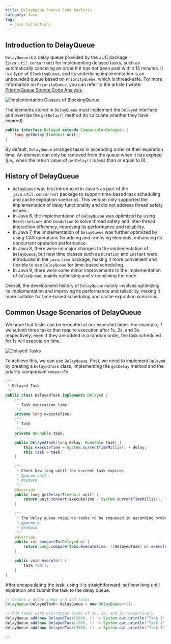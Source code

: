 ```yaml
---
title: DelayQueue Source Code Analysis
category: Java
tag:
  - Java Collections
---
```


## Introduction to DelayQueue

`DelayQueue` is a delay queue provided by the JUC package (`java.util.concurrent`) for implementing delayed tasks, such as automatically canceling an order if it has not been paid within 15 minutes. It is a type of `BlockingQueue`, and its underlying implementation is an unbounded queue based on `PriorityQueue`, which is thread-safe. For more information on `PriorityQueue`, you can refer to the article I wrote: [PriorityQueue Source Code Analysis](./priorityqueue-source-code.md).

![Implementation Classes of BlockingQueue](https://oss.javaguide.cn/github/javaguide/java/collection/blocking-queue-hierarchy.png)

The elements stored in `DelayQueue` must implement the `Delayed` interface and override the `getDelay()` method (to calculate whether they have expired).

```java
public interface Delayed extends Comparable<Delayed> {
    long getDelay(TimeUnit unit);
}
```

By default, `DelayQueue` arranges tasks in ascending order of their expiration time. An element can only be removed from the queue when it has expired (i.e., when the return value of `getDelay()` is less than or equal to 0).

## History of DelayQueue

- `DelayQueue` was first introduced in Java 5 as part of the `java.util.concurrent` package to support time-based task scheduling and cache expiration scenarios. This version only supported the implementation of delay functionality and did not address thread safety issues.
- In Java 6, the implementation of `DelayQueue` was optimized by using `ReentrantLock` and `Condition` to solve thread safety and inter-thread interaction efficiency, improving its performance and reliability.
- In Java 7, the implementation of `DelayQueue` was further optimized by using CAS operations for adding and removing elements, enhancing its concurrent operation performance.
- In Java 8, there were no major changes to the implementation of `DelayQueue`, but new time classes such as `Duration` and `Instant` were introduced in the `java.time` package, making it more convenient and flexible to use `DelayQueue` for time-based scheduling.
- In Java 9, there were some minor improvements to the implementation of `DelayQueue`, mainly optimizing and streamlining the code.

Overall, the development history of `DelayQueue` mainly involves optimizing its implementation and improving its performance and reliability, making it more suitable for time-based scheduling and cache expiration scenarios.

## Common Usage Scenarios of DelayQueue

We hope that tasks can be executed at our expected times. For example, if we submit three tasks that require execution after 1s, 2s, and 3s respectively, even if they are added in a random order, the task scheduled for 1s will execute on time.

![Delayed Tasks](https://oss.javaguide.cn/github/javaguide/java/collection/delayed-task.png)

To achieve this, we can use `DelayQueue`. First, we need to implement `Delayed` by creating a `DelayedTask` class, implementing the `getDelay` method and the priority comparison `compareTo`.

```java
/**
 * Delayed Task
 */
public class DelayedTask implements Delayed {
    /**
     * Task expiration time
     */
    private long executeTime;
    /**
     * Task
     */
    private Runnable task;

    public DelayedTask(long delay, Runnable task) {
        this.executeTime = System.currentTimeMillis() + delay;
        this.task = task;
    }

    /**
     * Check how long until the current task expires
     * @param unit
     * @return
     */
    @Override
    public long getDelay(TimeUnit unit) {
        return unit.convert(executeTime - System.currentTimeMillis(), TimeUnit.MILLISECONDS);
    }

    /**
     * The delay queue requires tasks to be enqueued in ascending order of expiration time, so we need to implement compareTo for expiration time comparison
     * @param o
     * @return
     */
    @Override
    public int compareTo(Delayed o) {
        return Long.compare(this.executeTime, ((DelayedTask) o).executeTime);
    }

    public void execute() {
        task.run();
    }
}
```

After encapsulating the task, using it is straightforward: set how long until expiration and submit the task to the delay queue.

```java
// Create a delay queue and add tasks
DelayQueue<DelayedTask> delayQueue = new DelayQueue<>();

// Add tasks with expiration times of 1s, 2s, and 3s respectively
delayQueue.add(new DelayedTask(2000, () -> System.out.println("Task 2")));
delayQueue.add(new DelayedTask(1000, () -> System.out.println("Task 1")));
delayQueue.add(new DelayedTask(3000, () -> System.out.println("Task 3")));

//